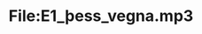 ---
title: File:E1_þess_vegna.mp3
recording of: þess vegna
reading speed: slow
speaker: E
license: CC0
---